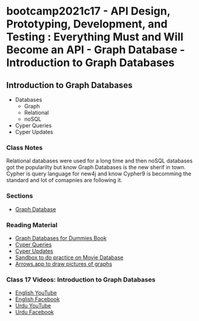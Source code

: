 # bootcamp2021c17 - API Design, Prototyping, Development, and Testing : Everything Must and Will Become an API - Graph Database - Introduction to Graph Databases

## Introduction to Graph Databases
- Databases
  - Graph
  - Relational
  - noSQL
- Cyper Queries
- Cyper Updates
### Class Notes

Relational databases were used for a long time and then noSQL databases got the popularilty but know Graph Databases is the new sherif in town. Cypher is query language for new4j and know Cypher9 is becomming the standard and lot of comapnies are following it.

### Sections

- [Graph Database](./step04_graph_databases)

### Reading Material

- [Graph Databases for Dummies Book](https://neo4j.com/graph-databases-for-dummies/)
- [Cyper Queries](https://neo4j.com/developer/cypher/querying/)
- [Cyper Updates](https://neo4j.com/developer/cypher/updating/)
- [Sandbox to do practice on Movie Database](https://neo4j.com/sandbox/)
- [Arrows.app to draw pictures of graphs](https://arrows.app/#/local/id=OifJSTY6UryY0jaLYZhd)

### Class 17 Videos: Introduction to Graph Databases

- [English YouTube](https://www.youtube.com/watch?v=jw3oEdZGOXU&ab_channel=CertifiedUnicornDeveloper)
- [English Facebook](https://www.facebook.com/fb.anees.ahmed/videos/427718212030826)
- [Urdu YouTube](https://www.youtube.com/watch?v=S4NcE7sdQpE&ab_channel=CertifiedUnicornDeveloperinUrdu)
- [Urdu Facebook](https://www.facebook.com/Ai.SirQasim/videos/419571513021530)
